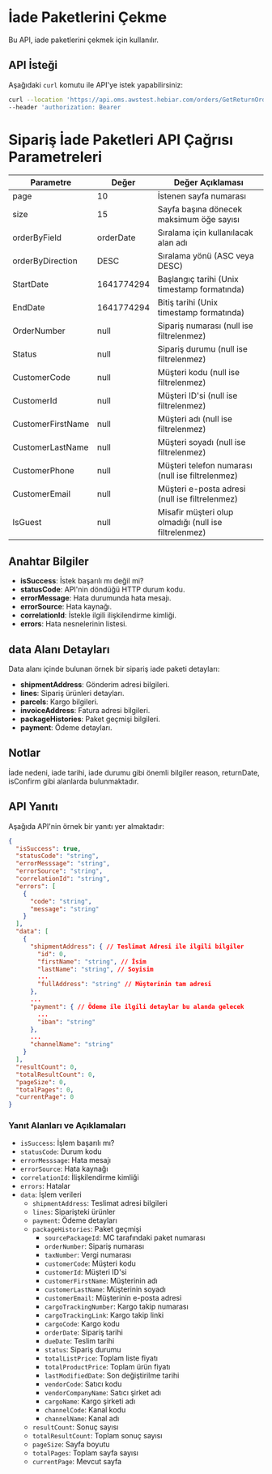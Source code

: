 # İade Paketlerini Çekme

Bu API, iade paketlerini çekmek için kullanılır.

## API İsteği

Aşağıdaki `curl` komutu ile API'ye istek yapabilirsiniz:

```bash
curl --location 'https://api.oms.awstest.hebiar.com/orders/GetReturnOrderPackages?page=10&size=15&orderByField=orderDate&orderByDirection=DESC&StartDate=null&EndDate=null&OrderNumber=null&Status=null&CustomerCode=null&CustomerId=null&CustomerFirstName=null&CustomerLastName=null&CustomerPhone=&CustomerEmail=&IsGuest=null' \
--header 'authorization: Bearer 
```

# Sipariş İade Paketleri API Çağrısı Parametreleri

| Parametre          | Değer                       | Değer Açıklaması                                       |
| ------------------ | --------------------------- | -------------------------------------------------------|
| page               | 10                          | İstenen sayfa numarası                                 |
| size               | 15                          | Sayfa başına dönecek maksimum öğe sayısı               |
| orderByField       | orderDate                   | Sıralama için kullanılacak alan adı                    |
| orderByDirection   | DESC                        | Sıralama yönü (ASC veya DESC)                          |
| StartDate          | 1641774294                  | Başlangıç tarihi (Unix timestamp formatında)           |
| EndDate            | 1641774294                  | Bitiş tarihi (Unix timestamp formatında)               |
| OrderNumber        | null                        | Sipariş numarası (null ise filtrelenmez)               |
| Status             | null                        | Sipariş durumu (null ise filtrelenmez)                 |
| CustomerCode       | null                        | Müşteri kodu (null ise filtrelenmez)                   |
| CustomerId         | null                        | Müşteri ID'si (null ise filtrelenmez)                  |
| CustomerFirstName  | null                        | Müşteri adı (null ise filtrelenmez)                    |
| CustomerLastName   | null                        | Müşteri soyadı (null ise filtrelenmez)                 |
| CustomerPhone      | null                        | Müşteri telefon numarası (null ise filtrelenmez)       |
| CustomerEmail      | null                        | Müşteri e-posta adresi (null ise filtrelenmez)         |
| IsGuest            | null                        | Misafir müşteri olup olmadığı (null ise filtrelenmez)  |


## Anahtar Bilgiler

- **isSuccess**: İstek başarılı mı değil mi?
- **statusCode**: API'nin döndüğü HTTP durum kodu.
- **errorMessage**: Hata durumunda hata mesajı.
- **errorSource**: Hata kaynağı.
- **correlationId**: İstekle ilgili ilişkilendirme kimliği.
- **errors**: Hata nesnelerinin listesi.

## data Alanı Detayları

Data alanı içinde bulunan örnek bir sipariş iade paketi detayları:

- **shipmentAddress**: Gönderim adresi bilgileri.
- **lines**: Sipariş ürünleri detayları.
- **parcels**: Kargo bilgileri.
- **invoiceAddress**: Fatura adresi bilgileri.
- **packageHistories**: Paket geçmişi bilgileri.
- **payment**: Ödeme detayları.

## Notlar
İade nedeni, iade tarihi, iade durumu gibi önemli bilgiler reason, returnDate, isConfirm gibi alanlarda bulunmaktadır.

## API Yanıtı

Aşağıda API'nin örnek bir yanıtı yer almaktadır:

```json
{
  "isSuccess": true,
  "statusCode": "string",
  "errorMesssage": "string",
  "errorSource": "string",
  "correlationId": "string",
  "errors": [
    {
      "code": "string",
      "message": "string"
    }
  ],
  "data": [
    {
      "shipmentAddress": { // Teslimat Adresi ile ilgili bilgiler
        "id": 0,
        "firstName": "string", // İsim
        "lastName": "string", // Soyisim
        ...
        "fullAddress": "string" // Müşterinin tam adresi
      },
      ...
      "payment": { // Ödeme ile ilgili detaylar bu alanda gelecek
        ...
        "iban": "string"
      },
      ...
      "channelName": "string"
    }
  ],
  "resultCount": 0,
  "totalResultCount": 0,
  "pageSize": 0,
  "totalPages": 0,
  "currentPage": 0
}
```

### Yanıt Alanları ve Açıklamaları

- `isSuccess`: İşlem başarılı mı?
- `statusCode`: Durum kodu
- `errorMesssage`: Hata mesajı
- `errorSource`: Hata kaynağı
- `correlationId`: İlişkilendirme kimliği
- `errors`: Hatalar
- `data`: İşlem verileri
  - `shipmentAddress`: Teslimat adresi bilgileri
  - `lines`: Siparişteki ürünler
  - `payment`: Ödeme detayları
  - `packageHistories`: Paket geçmişi
    - `sourcePackageId`: MC tarafındaki paket numarası
    - `orderNumber`: Sipariş numarası
    - `taxNumber`: Vergi numarası
    - `customerCode`: Müşteri kodu
    - `customerId`: Müşteri ID'si
    - `customerFirstName`: Müşterinin adı
    - `customerLastName`: Müşterinin soyadı
    - `customerEmail`: Müşterinin e-posta adresi
    - `cargoTrackingNumber`: Kargo takip numarası
    - `cargoTrackingLink`: Kargo takip linki
    - `cargoCode`: Kargo kodu
    - `orderDate`: Sipariş tarihi
    - `dueDate`: Teslim tarihi
    - `status`: Sipariş durumu
    - `totalListPrice`: Toplam liste fiyatı
    - `totalProductPrice`: Toplam ürün fiyatı
    - `lastModifiedDate`: Son değiştirilme tarihi
    - `vendorCode`: Satıcı kodu
    - `vendorCompanyName`: Satıcı şirket adı
    - `cargoName`: Kargo şirketi adı
    - `channelCode`: Kanal kodu
    - `channelName`: Kanal adı
  - `resultCount`: Sonuç sayısı
  - `totalResultCount`: Toplam sonuç sayısı
  - `pageSize`: Sayfa boyutu
  - `totalPages`: Toplam sayfa sayısı
  - `currentPage`: Mevcut sayfa
